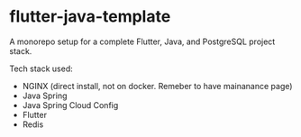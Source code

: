 # flutter-java-template
A monorepo setup for a complete Flutter, Java, and PostgreSQL project stack.

Tech stack used:
- NGINX (direct install, not on docker. Remeber to have mainanance page)
- Java Spring
- Java Spring Cloud Config
- Flutter
- Redis
